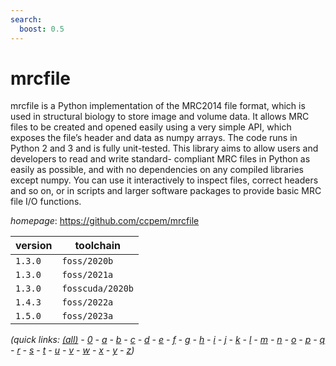 ```yaml
---
search:
  boost: 0.5
---
```

# mrcfile

mrcfile is a Python implementation of the MRC2014 file format, which is used in  structural biology to store image and volume data. It allows MRC files to be created and opened easily using a very simple API,    which exposes the file’s header and data as numpy arrays. The code runs in      Python 2 and 3 and is fully unit-tested. This library aims to allow users and developers to read and write standard- compliant MRC files in Python as easily as possible, and with no dependencies on any compiled libraries except numpy. You can use it interactively to inspect  files, correct headers and so on, or in scripts and larger software packages to  provide basic MRC file I/O functions.

*homepage*: <https://github.com/ccpem/mrcfile>

version | toolchain
--------|----------
``1.3.0`` | ``foss/2020b``
``1.3.0`` | ``foss/2021a``
``1.3.0`` | ``fosscuda/2020b``
``1.4.3`` | ``foss/2022a``
``1.5.0`` | ``foss/2023a``


*(quick links: [(all)](../index.md) - [0](../0/index.md) - [a](../a/index.md) - [b](../b/index.md) - [c](../c/index.md) - [d](../d/index.md) - [e](../e/index.md) - [f](../f/index.md) - [g](../g/index.md) - [h](../h/index.md) - [i](../i/index.md) - [j](../j/index.md) - [k](../k/index.md) - [l](../l/index.md) - [m](../m/index.md) - [n](../n/index.md) - [o](../o/index.md) - [p](../p/index.md) - [q](../q/index.md) - [r](../r/index.md) - [s](../s/index.md) - [t](../t/index.md) - [u](../u/index.md) - [v](../v/index.md) - [w](../w/index.md) - [x](../x/index.md) - [y](../y/index.md) - [z](../z/index.md))*

